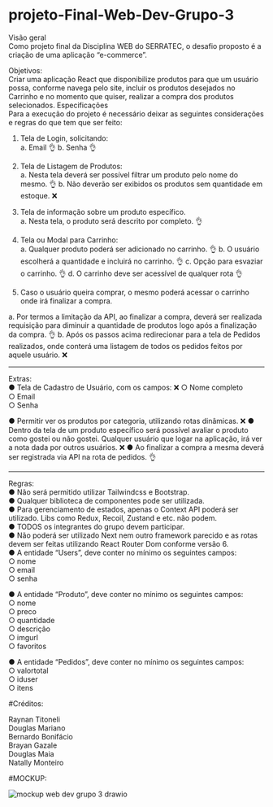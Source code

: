 # projeto-Final-Web-Dev-Grupo-3

Visão geral  
Como projeto final da Disciplina WEB do SERRATEC, o desafio proposto é a criação de uma
aplicação “e-commerce”.  

Objetivos:  
 Criar uma aplicação React que disponibilize produtos para que um usuário possa,
conforme navega pelo site, incluir os produtos desejados no Carrinho e no
momento que quiser, realizar a compra dos produtos selecionados.
Especificações  
Para a execução do projeto é necessário deixar as seguintes considerações e regras do que
tem que ser feito:

1. Tela de Login, solicitando:  
a. Email  👌
b. Senha  👌

2. Tela de Listagem de Produtos:  
a. Nesta tela deverá ser possível filtrar um produto pelo nome do mesmo.  👌
b. Não deverão ser exibidos os produtos sem quantidade em estoque.  ❌

3. Tela de informação sobre um produto específico.  
a. Nesta tela, o produto será descrito por completo.  👌

4. Tela ou Modal para Carrinho:  
a. Qualquer produto poderá ser adicionado no carrinho.  👌
b. O usuário escolherá a quantidade e incluirá no carrinho.  👌
c. Opção para esvaziar o carrinho.  👌
d. O carrinho deve ser acessível de qualquer rota  👌

5. Caso o usuário queira comprar, o mesmo poderá acessar o carrinho onde irá
finalizar a compra.  

a. Por termos a limitação da API, ao finalizar a compra, deverá ser realizada
requisição para diminuir a quantidade de produtos logo após a finalização da
compra.  👌
b. Após os passos acima redirecionar para a tela de Pedidos realizados, onde
conterá uma listagem de todos os pedidos feitos por aquele usuário.  ❌
____________________________________________________________________________________
Extras:  
● Tela de Cadastro de Usuário, com os campos:  ❌
    ○ Nome completo  
    ○ Email  
    ○ Senha  

● Permitir ver os produtos por categoria, utilizando rotas dinâmicas.  ❌
● Dentro da tela de um produto específico será possível avaliar o produto
como gostei ou não gostei. Qualquer usuário que logar na aplicação, irá ver a
nota dada por outros usuários.  ❌
● Ao finalizar a compra a mesma deverá ser registrada via API na rota de
pedidos. 👌

____________________________________________________________________________________
Regras:  
● Não será permitido utilizar Tailwindcss e Bootstrap.  
● Qualquer biblioteca de componentes pode ser utilizada.  
● Para gerenciamento de estados, apenas o Context API poderá ser utilizado. Libs
como Redux, Recoil, Zustand e etc. não podem.  
● TODOS os integrantes do grupo devem participar.  
● Não poderá ser utilizado Next nem outro framework parecido e as rotas devem ser
feitas utilizando React Router Dom conforme versão 6.  
● A entidade “Users”, deve conter no mínimo os seguintes campos:  
    ○ nome  
    ○ email  
    ○ senha  

● A entidade “Produto”, deve conter no mínimo os seguintes campos:  
    ○ nome  
    ○ preco  
    ○ quantidade  
    ○ descrição  
    ○ imgurl  
    ○ favoritos  

● A entidade “Pedidos”, deve conter no mínimo os seguintes campos:  
    ○ valortotal  
    ○ iduser  
    ○ itens  

#Créditos:  

Raynan Titoneli  
Douglas Mariano  
Bernardo Bonifácio  
Brayan Gazale  
Douglas Maia  
Natally Monteiro  

#MOCKUP:  

![mockup web dev grupo 3 drawio](https://github.com/tiktoneli/projeto-Final-Web-Dev-Grupo-3/assets/147010696/63d33d2e-8c8c-471e-8ed4-21498096d61d)
